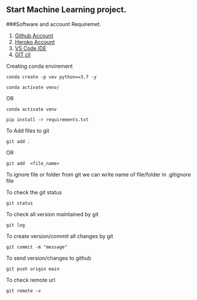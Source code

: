 ## Start Machine Learning project.

###Software and account Requiremet.

1. [Github Account](https://gihtub.com)
2. [Heroko Account](https://dashbord.heroko.com/login)
3. [VS Code IDE](https://code.visualstudio.com/download)
4. [GIT cli](https://git-scm/downloads)


Creating conda envirement
```
conda create -p vev python==3.7 -y
```
```
conda activate venv/
```
OR
```
conda activate venv
```

```
pip install -r requirements.txt
```

To Add files to git
```
git add .
```

OR
```
git add  <file_name>
```

To ignore  file or  folder from git we can write name of file/folder in .gitignore file

To check the git status
```
git status
```
To check all version maintained by git
```
git log
```

To create version/commit all changes by git
```
git commit -m "message"
```

To send version/changes to github
```
git push origin main
```

To check remote url
```
git remote -v
```


